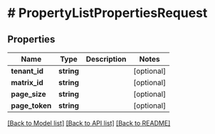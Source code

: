 # # PropertyListPropertiesRequest

## Properties

Name | Type | Description | Notes
------------ | ------------- | ------------- | -------------
**tenant_id** | **string** |  | [optional]
**matrix_id** | **string** |  | [optional]
**page_size** | **string** |  | [optional]
**page_token** | **string** |  | [optional]

[[Back to Model list]](../../README.md#models) [[Back to API list]](../../README.md#endpoints) [[Back to README]](../../README.md)
